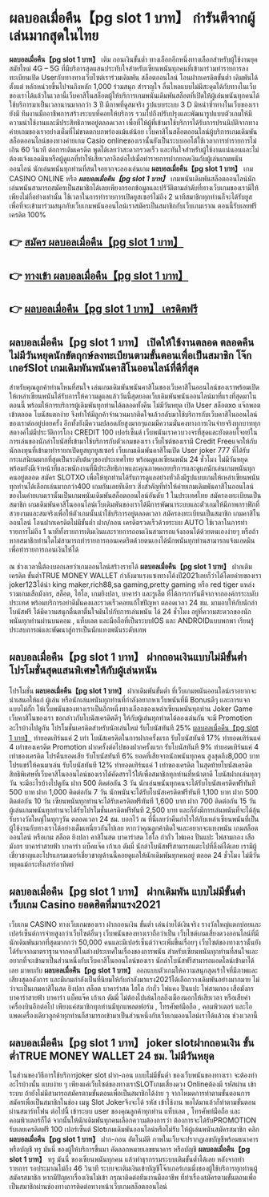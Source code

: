 # ผลบอลเมื่อคืน【pg slot 1 บาท】  กำรันตีจากผู้เล่นมากสุดในไทย 

**ผลบอลเมื่อคืน【pg slot 1 บาท】** เติม ถอนเงินขั้นต่ำ  ทางเลือกอีกหนึ่งทางเลือกสำหรับผู้ใช้งานยุคสมัยใหม่ 4G – 5G ที่มีบริการสุดแสนประทับใจสำหรับเซียนพนันทุกคนที่เข้ามาร่วมทำรายการลงทะเบียนเปิด Userกับทางทางเว็บไซต์เราร่วมเดิมพัน สล็อตออนไลน์ โอนฝากเครดิตขั้นต่ำ เดิมพันได้ตั้งแต่ หลักหน่วยขึ้นไปจนถึงหลัก 1,000 ร่วมสนุก สำราญใจ ลื่นไหลแบบไม่มีสะดุดได้กับทางในเว็บของเราได้แล้วในเวลานี้เว็บคาสิโนสล็อตผู้ให้บริการเกมพนันเดิมพันสล็อตที่เปิดให้ผู้เล่นพนันทุกคนได้ใช้บริการมาเป็นเวลานานมากกว่า 3 ปี มีภาพที่ดูสมจริง รูปแบบระบบ 3 D
มิหนำซ้ำทางในเว็บของเรายังมี ทีมงานมืออาชีพการสร้างระบบที่คอยให้บริการ  รวมไปถึงปรับปรุงและพัฒนารูปแบบตัวเกมให้มีความน่าใช้งานและมีประสิทธิภาพอยู่ตลอดเวลา เพื่อที่ให้ผู้ที่เข้ามาใช้บริการได้รับการปรนนิบัติจากทางค่ายเกมของเราอย่างเต็มที่ไม่ขาดตกบกพร่องแม้แต่น้อย เว็บคาสิโนสล็อตออนไลน์ผู้บริการเกมเดิมพันสล็อตออนไลน์ของทางค่ายเกม Casio onlineของเรานั้นยังเป็นระบบออโต้ใช้เวลาการทำรายการไม่เกิน 60 วินาที ต่อการเติมเครดิต พูดได้เลยว่าสะดวกรวดเร็ว และทันใจสำหรับผู้ใช้งานแน่นอนและไม่ต้องแจ้งแอดมินหรือผู้ดูแลที่ทำให้เสียเวลาอีกต่อไปเมื่อทำรายการฝากยอดเงินกับผู้เล่นเกมพนันออนไลน์
นักเล่นพนันทุกท่านที่สนใจอยากจะลองเล่นเกม **ผลบอลเมื่อคืน【pg slot 1 บาท】** เกม CASINO ONLINE หรือ ***ผลบอลเมื่อคืน【pg slot 1 บาท】*** เกมพนันเดิมพันสล็อตออนไลน์นักเล่นพนันสามารถสมัครเป็นสมาชิกได้เลยเพียงกรอกข้อมูลและปรัวัติตามลำดับที่ทางเว็บเกมของเรามีให้เพียงไม่กี่อย่างเท่านั้น ใช้เวลาในการทำรายการเปิดยูสเซอร์ไม่ถึง 2 นาทีสมาชิกทุกท่านก็จะได้รับยูสเพื่อที่จะเข้ามาร่วมสนุกกับเว็บเกมพนันออนไลน์เราสมัครเป็นสมาชิกกับเว็บเกมเราณ ตอนนี้รับเลยฟรีเครดิต 100%

## 👉 [สมัคร ผลบอลเมื่อคืน【pg slot 1 บาท】](https://archa888.com/)
## 👉 [ทางเข้า ผลบอลเมื่อคืน【pg slot 1 บาท】](https://archa888.com/)
## 👉 [ผลบอลเมื่อคืน【pg slot 1 บาท】 เครดิตฟรี](https://archa888.com/)

## ผลบอลเมื่อคืน【pg slot 1 บาท】 เปิดให้ใช้งานตลอด ตลอดคืน ไม่มีวันหยุดนักขัตฤกษ์ลงทะเบียนตามขั้นตอนเพื่อเป็นสมาชิก โจ๊กเกอร์Slot เกมเดิมพันพนันคาสิโนออนไลน์ที่ดีที่สุด

สำหรับคุณลูกค้าท่านไหนที่สนใจ เล่นเกมเดิมพันพนันคาสิโนของเว็บคาสิโนออนไลน์ของเราพร้อมเปิดให้เหล่าเซียนพนันได้รับการให้ความดูแลแล้ววันนี้สุดยอดเว็บเดิมพันพนันออนไลน์มาที่แรงที่สุดมาในตอนนี้ พร้อมให้การบริการผู้เดิมพันทุกท่านได้ตลอดทั้งคืน ไม่มีวันหยุด เปิด User สล็อตxo แจ๊กพอตเข้าตลอด โบนัสแตกง่าย จึงทำให้มีลูกค้าจำนวนมากติดใจแล้วกลับมาใช้บริการกับเว็บคาสิโนออนไลน์ของเราต่ออยู่บ่อยครั้ง อีกทั้งยังมีความปลอดภัยสูงมากๆแถมมีความมั่นคงทางการเงินจ่ายจริงทุกบาททุกสตางค์ไม่มีประวัติการโกง CREDIT 100 เปอร์เซ็นต์ เว็บพนันเราควบวงจรที่สุดและยังตอบโจทย์ในการเล่นของนักล่าโบนัสที่เข้ามาใช้บริการกับตัวเกมของเรา
เว็บไซต์ของเรามี Credit Freeแจกให้กับนักลงทุนที่เข้ามาทำรายกเปิดยูสทุกยูสเซอร์ เว็บเกมเดิมพันคาสิโนเปิด User joker 777 ที่ได้รับกระแสนิยมมากที่สุดเป็นระดับต้นๆของประเทศไทย พร้อมดูแลเซียนพนัน 24 ชั่วโมง ไม่มีวันหยุดพร้อมยังมีเจ้าหน้าที่และพนักงานที่มีประสิทธิภาพและคุณภาพคอยบริการและดูแลนักเล่นเกมพนันทุกคนอยู่ตลอด สมัคร SLOTXO เพื่อให้ทุกท่านได้รับการดูแลอย่างทั่วถึงมีรูปแบบเกมให้เหล่าเซียนพนันทุกท่านได้เลือกเล่นมากกว่า400 เกมกันเลยทีเดียว
สิ่งสำคัญที่ทำให้ค่ายเกมเดิมพันคาสิโนออนไลน์ของในค่ายเกมเรานั้นเป็นเกมพนันเดิมพันสล็อตออนไลน์อันดับ 1 ในประเทศไทย สมัครลงทะเบียนเป็นสมาชิก  เกมเดิมพันคาสิโนออนไลน์เว็บเดิมพันของเราได้มีการพัฒนาระบบและตัวเกมให้มีภาพกราฟิกที่สวยงามและสมจริงเพื่อให้ตัวเกมนั้นน่าใช้บริการอยู่ตลอดเวลา สมัครลงทะเบียนเป็นสมาชิก เกมคาสิโนออนไลน์ โอนฝากเครดิตไม่มีขั้นต่ำ ฝาก/ถอน เครดิตรวดเร็วด้วยระบบ AUTO ใช้เวลาในการทำรายการไม่ถึง 1 นาทีทั้งรายการเติมเงินและรายการถอนเงินสามารถแจ้งถอนได้ด้วยตนเองง่ายๆ หรือถ้าหากสมาชิกท่านใดไม่สามารถทำรายการถอนเคดริตด้วยตนเองได้นักพนันทุกท่านสามารถแจ้งแอดมินเพื่อทำรายการถอนเงินให้ได้

ณ ช่วงเวลานี้ต้องบอกเลยว่าเกมออนไลน์สร้างรายได้ **ผลบอลเมื่อคืน【pg slot 1 บาท】** ฝากเติมเครดิต ขั้นต่ำTRUE MONEY WALLET กำลังมาแรงแซงทางโค้งปี2021เลยก็ว่าได้โดยค่ายของเรา joker123ได้นำ  king maker,rich88,sa gaming,pretty gaming หรือ red tiger แหล่งรวมเกมเสือมังกร, สล็อต, ไฮโล, เกมยิงปลา, บาคาร่า และรูเล็ต ที่ได้การการันตีจากจากองค์กรระบดับประเทศ พร้อมบริการอย่าดีมั่นคงและรวดเร็วคอยแก้ไขปัญหา ตลอดเวลา 24 ชม. มามอบให้กับนักล่าโบนัสฟรี ได้มีความสนุกตื่นตาตื่นใจมันไปกับการเล่นพนัน ได้ 24 ชั่วโมง อยู่ที่ความสะดวกของนักพนันทุกท่านผ่านบนคอม , แท็บเลต และมือถือที่เป็นระบบIOS และ ANDROIDแบบพกพา เรียนรู้ประสบการณ์และพัฒนาสู่การเป็นนักแทงพนันระดับเทพ

## ผลบอลเมื่อคืน【pg slot 1 บาท】 ฝากถอนเงินแบบไม่มีขั้นต่ำ โปรโมชั่นสุดแสนพิเศษให้กับผู้เล่นพนัน

โปรโมชั่น **ผลบอลเมื่อคืน【pg slot 1 บาท】** ฝากเดิมพันขั้นต่ำ ที่เว็บเกมพนันออนไลน์เราอยากจะนำเสนอให้แก่  ผู้เล่น หรือนักเล่นพนันทุกท่านที่กำลังอยากหาเว็บพนันที่มี Bonusดีๆ และการแจกแบบไม่กั๊ก ให้เว็บพนันของทางเราเป็นอีกหนึ่งทางเลือกของเหล่าเซียนพนันทุกท่าน Joker Game เว็บคาสิโนของเรา ขอกล่าวกับโบนัสเครดิตดีๆ ให้กับผู้เล่นทุกท่านได้ลองเล่นกัน จะมี Promotion อะไรบ้างไปดูกัน
โปรโมชั่นเครดิตสำหรับนักเล่นใหม่ รับโบนัสทันที 25% [ผลบอลเมื่อคืน【pg slot 1 บาท】](https://archa888.com/) ทำยอดเทิร์นแค่ 2 เท่า
โบนัสเครดิตในการฝากครั้งแรก รับโบนัสทันที 17% ทำยอดเทิร์นแค่ 4 เท่าของเครดิต
 Promotion ฝากครั้งต่อไปของฝากครั้งแรก รับโบนัสทันที 9% ทำยอดเทิร์นแค่ 4 เท่าของเครดิต
โปรคืนยอดเสีย รับโบนัสทันที 6% ยอดที่เสียจากนักพนันทุกคน สูงสุดถึง8,000 บาท
โปรแชร์ให้คนมาเล่น รับโบนัสทันที 12% ทำยอดเทิร์นแค่ 1 เท่าของเครดิต
ในสุดท้ายโบนัสเครดิตสิทธิพิเศษที่เว็บคาสิโนออนไลน์ของเราได้คัดสรรไว้ให้เพื่อสมาชิกทุกท่านที่หน้าตาดี โบนัสฝากเล่นทุกๆวัน จะมีอะไรบ้างไปดูกัน
ฝาก 500 ติดต่อกัน 3 วัน นักเล่นพนันทุกคนจะได้รับโบนัสเครดิตฟรีทันที 500 บาท
ฝาก 1,000 ติดต่อกัน 7 วัน นักพนันจะได้รับโบนัสเครดิตฟรีทันที 1,100 บาท
ฝาก 500 ติดต่อกัน 10 วัน เซียนพนันทุกท่านจะได้รับเครดิตฟรีทันที 1,600 บาท
ฝาก 700 ติดต่อกัน 15 วัน ผู้เล่นเกมพนันทุกท่านจะได้รับโปรโมชั่นเครดิตฟรีทันที 2,500 บาท
และก็ยังมีการเล่นพนันที่จะได้ลุ้นรับรางวัลใหญ่ในทุกๆวัน ตลอดเวลา 24 ชม. บอกไว้ ณ ที่นี้เลยว่าคืนกำไรให้กับเหล่าเซียนพนันที่เป็นผู้ใช้งานกับทางเราได้อย่างเต็มเหนี่ยวกันไปเลย หากว่าคุณลูกค้าติดใจและอยากจะแทงพนัน เกมสล็อตออนไลน์ หรือเกม สล็อต ยิงปลา คาสิโนสด บาคาร่าสด ไฮโล กำถั่ว ไพ่แคง ปั่นแปะ ไพ่สามกอง เสือมังกร บาคาร่าสายฟ้า บาคาร่า แบ็คแจ๊ค เก้าเก ดัมมี่ นักล่าโบนัสฟรีสามารถแตะไปที่ลิ้งค์ได้เลย เรามีผู้เชี่ยวชาญและโปรแกรมเมอร์เชี่ยวชาญด้านนี้คอยดูแลให้นักเดิมพันทุกคนอยู่ ตลอด 24 ชั่วโมง ไม่มีวันหยุดแม้กระทั่งเสาร์อาทิตย์

## ผลบอลเมื่อคืน【pg slot 1 บาท】 ฝากเดิมพัน แบบไม่มีขั้นต่ำ  เว็บเกม Casino ยอดฮิตที่มาแรง2021

เว็บเกม CASINO ทางเว็บเกมของเรา ฝากถอนเงิน ขั้นต่ำ เล่นง่ายได้เงินจริง รางวัลใหญ่แตกบ่อยและเปอร์เซ็นต์การจ่ายสูงกว่าเว็บไซต์อื่นๆ เว็บพนันของทางเราถือว่าเป็น เว็บไซต์เกมเสี่ยงดวงออนไลน์ที่มีนักเดิมพันมากที่สุดมากกว่า 50,000 คนและมีเปอร์เซ็นต์ว่าจะเพิ่มขึ้นเรื่อยๆ เว็บไซต์ของทางเรานั้นยังได้รับจากมาตราฐานจากคาสิโนต่างประเทศในเรื่องของการพนัน สำหรับเซียนพนันทุกท่านที่สนใจและอยากที่จะเข้ามาเป็นส่วนหนึ่งกับเว็บคาสิโนออนไลน์ของเรา นักล่าโบนัสฟรีสามารถแอดไลน์เข้ามาได้เลย
	มาพบกับ **ผลบอลเมื่อคืน【pg slot 1 บาท】** ออกแบบตัวเกมให้ความสนุกสุดเร้าใจที่มีภาพและเสียงสุดอลังการ และมีเกมกำลังเป็นที่นิยมให้กับกำลังมาแรง2021ได้เลือกวางเดิมพันอย่างมากมาย  ไม่ว่าจะเป็นเกมคาสิโนสด ยิงปลา สล็อต บาคาร่าสด ไฮโล กำถั่ว ไพ่แคง ปั่นแปะ ไพ่สามกอง เสือมังกร บาคาร่าสายฟ้า บาคาร่า แบ็คแจ๊ค เก้าเก ดัมมี่ ไม่ต้องไปเล่นไกลถึงเมืองนอกให้เสียเวลา หรือเสียค่าเครื่องบินอีกต่อไป เพียงแค่สมาชิกทุกท่านมีทุกแพลตฟอร์ม , โทรศัพท์มือถือ , คอมพิวเตอร์ และไอแพดเครื่องเดียวลูกค้าทุกท่านก็สามารถเข้ามาเป็นส่วนหนึ่งกับเว็บเกมออนไลน์เราได้แล้วณ ช่วงเวลานี้

## ผลบอลเมื่อคืน【pg slot 1 บาท】 joker slotฝากถอนเงิน ขั้นต่ำTRUE MONEY WALLET 24 ชม. ไม่มีวันหยุด

ในส่วนของวิธีการใช้บริการjoker slot ฝาก-ถอน แบบไม่มีขั้นต่ำ ของเว็บพนันของทางเรา จะต้องทำอะไรบ้างนั้น แบบง่าย ๆ เพียงแค่เว็บไซต์ของทางเราSLOTเกมเสี่ยงดวง Onlineต้องมี รหัสผ่าน เข้าระบบ ถ้ายังไม่มีสามารถสมัครตามขั้นตอนเพื่อเป็นสมาชิกได้ง่าย ๆ จากโหมดการทำตามขั้นตอนการสมัครเพื่อเป็นสมาชิกในช่อง เมนู Slot Jokerจึงจะได้ รหัส เข้าใช้งาน พอได้มาแล้วก็ทำตามขั้นตอนผ่านสมาร์ทโฟน ต่อไปนี้
เข้าระบบ user  ของคุณลูกค้าทุกท่าน แท็บเลต , โทรศัพท์มือถือ และคอมพิวเตอร์ก็ได้
จากนั้นให้นักเดิมพันทุกคนเลือกความต้องการว่า ต้องการจะได้รับPROMOTION รับเลยเครดิตฟรี 100 เปอร์เซ็นต์ Slotเกมเดิมพันออนไลน์หรือไม่รับ
ให้ผู้เล่นพนันสมัครสมาชิก คลิก **ผลบอลเมื่อคืน【pg slot 1 บาท】** ฝาก-ถอน อัตโนมัติ ภาพในเว็บจะปรากฏเลขบัญชีพร้อมธนาคาร หรือบัญชี ทรู มันนี่ ของผู้ให้บริการขึ้นมา
คัดลอกหมายเลขธนาคาร หรือบัญชี **ผลบอลเมื่อคืน【pg slot 1 บาท】** ทรู มันนี่ ของเซียนพนันทุกคน แล้วทำธุรกรรมระบบเติมขั้นต่ำได้เลย
หลังจากทำรายการ รอประมาณไม่ถึง 46 วินาที ระบบจะเติมเงินเข้าบัญชีโจ๊กเกอร์เกมมิ่งของผู้ใช้บริการทุกท่านผู้สมัครสมาชิก
หากมีปัญหาเรื่องเงินไม่เข้า กรุณาติดต่อทีมงานมืออาชีพ ที่ทำเรื่องสมัครตามขั้นตอนเพื่อเป็นสมาชิกผ่านช่องทางการติดต่อทางหน้าเว็บเกมสล็อตออนไลน์


